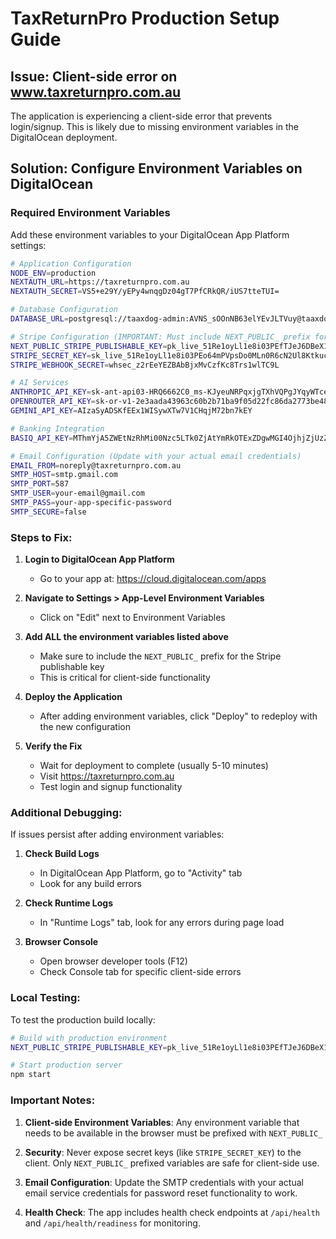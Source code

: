 # TaxReturnPro Production Setup Guide

## Issue: Client-side error on www.taxreturnpro.com.au

The application is experiencing a client-side error that prevents login/signup. This is likely due to missing environment variables in the DigitalOcean deployment.

## Solution: Configure Environment Variables on DigitalOcean

### Required Environment Variables

Add these environment variables to your DigitalOcean App Platform settings:

```bash
# Application Configuration
NODE_ENV=production
NEXTAUTH_URL=https://taxreturnpro.com.au
NEXTAUTH_SECRET=VS5+e29Y/yEPy4wnqgDz04gT7PfCRkQR/iUS7tteTUI=

# Database Configuration
DATABASE_URL=postgresql://taaxdog-admin:AVNS_sOOnNB63elYEvJLTVuy@taaxdog-production-do-user-23438582-0.d.db.ondigitalocean.com:25060/taaxdog-production?sslmode=require

# Stripe Configuration (IMPORTANT: Must include NEXT_PUBLIC_ prefix for client-side)
NEXT_PUBLIC_STRIPE_PUBLISHABLE_KEY=pk_live_51Re1oyLl1e8i03PEfTJeJ6DBeX1T7gzcXRCPWDzePSJGTwBJZYwECtZbGBcYA3H8tl5gxZUobLY4bYmseontkiBj00s6SiBehE
STRIPE_SECRET_KEY=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
STRIPE_WEBHOOK_SECRET=whsec_z2rEeYEZBAbBjxMvCzfKc8Trs1wlTC9L

# AI Services
ANTHROPIC_API_KEY=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
OPENROUTER_API_KEY=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
GEMINI_API_KEY=AIzaSyADSKfEEx1WISywXTw7V1CHqjM72bn7kEY

# Banking Integration
BASIQ_API_KEY=MThmYjA5ZWEtNzRhMi00Nzc5LTk0ZjAtYmRkOTExZDgwMGI4OjhjZjUzZWUzLTYxYmItNDlkMC04YTM2LTRmYWE5NmNkYmY2Nw==

# Email Configuration (Update with your actual email credentials)
EMAIL_FROM=noreply@taxreturnpro.com.au
SMTP_HOST=smtp.gmail.com
SMTP_PORT=587
SMTP_USER=your-email@gmail.com
SMTP_PASS=your-app-specific-password
SMTP_SECURE=false
```

### Steps to Fix:

1. **Login to DigitalOcean App Platform**
   - Go to your app at: https://cloud.digitalocean.com/apps

2. **Navigate to Settings > App-Level Environment Variables**
   - Click on "Edit" next to Environment Variables

3. **Add ALL the environment variables listed above**
   - Make sure to include the `NEXT_PUBLIC_` prefix for the Stripe publishable key
   - This is critical for client-side functionality

4. **Deploy the Application**
   - After adding environment variables, click "Deploy" to redeploy with the new configuration

5. **Verify the Fix**
   - Wait for deployment to complete (usually 5-10 minutes)
   - Visit https://taxreturnpro.com.au
   - Test login and signup functionality

### Additional Debugging:

If issues persist after adding environment variables:

1. **Check Build Logs**
   - In DigitalOcean App Platform, go to "Activity" tab
   - Look for any build errors

2. **Check Runtime Logs**
   - In "Runtime Logs" tab, look for any errors during page load

3. **Browser Console**
   - Open browser developer tools (F12)
   - Check Console tab for specific client-side errors

### Local Testing:

To test the production build locally:

```bash
# Build with production environment
NEXT_PUBLIC_STRIPE_PUBLISHABLE_KEY=pk_live_51Re1oyLl1e8i03PEfTJeJ6DBeX1T7gzcXRCPWDzePSJGTwBJZYwECtZbGBcYA3H8tl5gxZUobLY4bYmseontkiBj00s6SiBehE npm run build

# Start production server
npm start
```

### Important Notes:

1. **Client-side Environment Variables**: Any environment variable that needs to be available in the browser must be prefixed with `NEXT_PUBLIC_`

2. **Security**: Never expose secret keys (like `STRIPE_SECRET_KEY`) to the client. Only `NEXT_PUBLIC_` prefixed variables are safe for client-side use.

3. **Email Configuration**: Update the SMTP credentials with your actual email service credentials for password reset functionality to work.

4. **Health Check**: The app includes health check endpoints at `/api/health` and `/api/health/readiness` for monitoring.